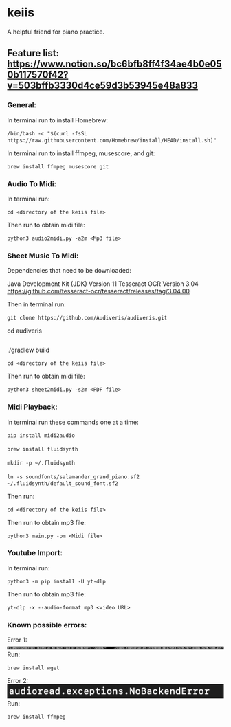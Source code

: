 # keiis
A helpful friend for piano practice.

## Feature list: https://www.notion.so/bc6bfb8ff4f34ae4b0e050b117570f42?v=503bffb3330d4ce59d3b53945e48a833

### General:
In terminal run to install Homebrew:
```
/bin/bash -c "$(curl -fsSL https://raw.githubusercontent.com/Homebrew/install/HEAD/install.sh)"
```
In terminal run to install ffmpeg, musescore, and git:
```
brew install ffmpeg musescore git
```
### Audio To Midi:
In terminal run:
```
cd <directory of the keiis file>
```
Then run to obtain midi file:
```
python3 audio2midi.py -a2m <Mp3 file>
```
### Sheet Music To Midi:
Dependencies that need to be downloaded:

Java Development Kit (JDK) Version 11
Tesseract OCR Version 3.04 https://github.com/tesseract-ocr/tesseract/releases/tag/3.04.00

Then in terminal run:
```
git clone https://github.com/Audiveris/audiveris.git
```
cd audiveris
```
```
./gradlew build
```
cd <directory of the keiis file>
```
Then run to obtain midi file:
```
python3 sheet2midi.py -s2m <PDF file>
```
### Midi Playback:
In terminal run these commands one at a time:
```
pip install midi2audio

brew install fluidsynth

mkdir -p ~/.fluidsynth

ln -s soundfonts/salamander_grand_piano.sf2 ~/.fluidsynth/default_sound_font.sf2
```
Then run:
```
cd <directory of the keiis file>
```
Then run to obtain mp3 file:
```
python3 main.py -pm <Midi file>
```
### Youtube Import:
In terminal run:
```
python3 -m pip install -U yt-dlp
```
Then run to obtain mp3 file:
```
yt-dlp -x --audio-format mp3 <video URL>
```


### Known possible errors:
Error 1:\
![plot](./FileNotFoundError.jpeg)\
Run:
```
brew install wget
```
Error 2:\
![plot](./audioread.exception.NoBackendError.png) \
Run:
```
brew install ffmpeg
```

